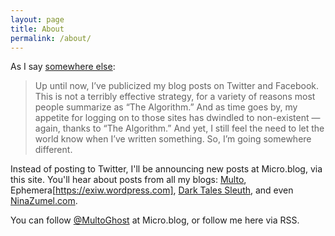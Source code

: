 ```yaml
---
layout: page
title: About
permalink: /about/
---
```


As I say [somewhere else](https://multoghost.wordpress.com/2022/10/29/trying-a-new-syndication-strategy-on-micro-blog/):

> Up until now, I’ve publicized my blog posts on Twitter and Facebook. This is not a terribly effective strategy, 
> for a variety of reasons most people summarize as “The Algorithm.” 
> And as time goes by, my appetite for logging on to those sites has dwindled to non-existent — again, thanks to “The Algorithm.” 
> And yet, I still feel the need to let the world know when I’ve written something. So, I’m going somewhere different.

Instead of posting to Twitter, I'll be announcing new posts at Micro.blog, via this site. You'll hear about posts from all my blogs:
[Multo](https://multoghost.wordpress.com), Ephemera[https://exiw.wordpress.com], [Dark Tales Sleuth](https://darktalessleuth.wordpress.com), 
and even [NinaZumel.com](ninazumel.com).

You can follow [@MultoGhost](https://micro.blog/MultoGhost) at Micro.blog, or follow me here via RSS.



